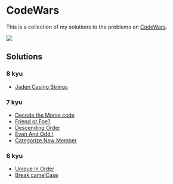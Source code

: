 # CodeWars

This is a collection of my solutions to the problems on [CodeWars](https://www.codewars.com/users/abdeljalil-salhi/).

<img src="https://www.codewars.com/users/abdeljalil-salhi/badges/large" />

## Solutions

### 8 kyu

- [Jaden Casing Strings](/8kyu_jaden_casing_strings/solution.js)

### 7 kyu

- [Decode the Morse code](/7kyu_decode_the_morse_code/solution.js)
- [Friend or Foe?](/7kyu_friend_or_foe/solution.js)
- [Descending Order](/7kyu_descending_order/solution.js)
- [Even And Odd !](/7kyu_even_and_odd/solution.js)
- [Categorize New Member](/7kyu_categorize_new_member/solution.js)

### 6 kyu

- [Unique In Order](/6kyu_unique_in_order/solution.js)
- [Break camelCase](/6kyu_break_camelcase/solution.js)
